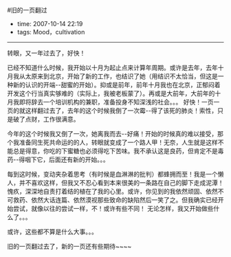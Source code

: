 #旧的一页翻过

- time: 2007-10-14 22:19
- tags: Mood，cultivation

---
转眼，又一年过去了，好快！

已经不知道什么时候，我开始以十月为起止点来计算年周期。或许是去年，去年十月我从太原来到北京，开始了新的工作，也结识了她（用结识不太恰当，但这是一种新的认识的开端--甜蜜的开始）。抑或是前年，前年十月我也在北京，正郁闷着开发这个行当真实够难的（实际上，我被老板蒙了）。再或是大前年，大前年的十月我即将辞去一个培训机构的兼职，准备投身不知深浅的社会。。。
好快！一页一页的就这样翻过去了，去年的这个时候我倒了一次霉--得了该死的肺炎！索性，只是破了点财，工作很满意。

今年的这个时候我又倒了一次，她离我而去--好痛！开始的时候真的难以接受，那个我准备同生死共命运的的人，转眼就变成了一个路人甲！无奈，人生就是这样不能总是得意，你吃的下蜜糖也必须得吃下苦味。我不承认这是良药，但肯定不是毒药--得咽下它，后面还有新的开始。。。

每到这时候，变动夹杂着思考（有时候是血淋淋的批判）都蜂拥而至！我是一个懒人，并不喜欢这样，但我又不忍心看到本来很美的一条路在自己的脚下走成泥潭！愧疚，深深地自责打着结的植在了我的心里。或许，你见到的我依然顽固、依然不可救药、依然大话连篇、依然漠视那些致命的缺陷然后一笑了之。但我确实已经开始尝试，就像以往的尝试一样，不！或许有些不同！
无论怎样，我又开始做些什么了。。。

或许，这些都不算是什么大事。。。
 
旧的一页翻过去了，新的一页还有些期待~~~~
